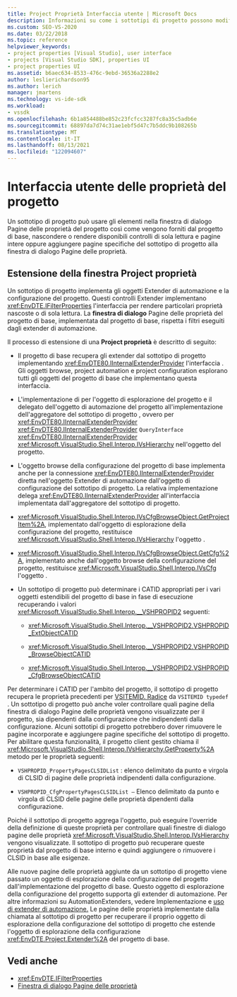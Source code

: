 ```yaml
---
title: Project Proprietà Interfaccia utente | Microsoft Docs
description: Informazioni su come i sottotipi di progetto possono modificare la finestra di dialogo Pagine delle proprietà del progetto come specificato dal progetto di base.
ms.custom: SEO-VS-2020
ms.date: 03/22/2018
ms.topic: reference
helpviewer_keywords:
- project properties [Visual Studio], user interface
- projects [Visual Studio SDK], properties UI
- project properties UI
ms.assetid: b6aec634-8533-476c-9ebd-36536a2288e2
author: leslierichardson95
ms.author: lerich
manager: jmartens
ms.technology: vs-ide-sdk
ms.workload:
- vssdk
ms.openlocfilehash: 6b1a854488be852c23fcfcc3287fc8a35c5adb6e
ms.sourcegitcommit: 68897da7d74c31ae1ebf5d47c7b5ddc9b108265b
ms.translationtype: MT
ms.contentlocale: it-IT
ms.lasthandoff: 08/13/2021
ms.locfileid: "122094607"
---
```

# <a name="project-property-user-interface"></a>Interfaccia utente delle proprietà del progetto

Un sottotipo di progetto può  usare gli elementi nella finestra di dialogo Pagine delle proprietà del progetto così come vengono forniti dal progetto di  base, nascondere o rendere disponibili controlli di sola lettura e pagine intere oppure aggiungere pagine specifiche del sottotipo di progetto alla finestra di dialogo Pagine delle proprietà.

## <a name="extending-the-project-property-dialog-box"></a>Estensione della finestra Project proprietà

Un sottotipo di progetto implementa gli oggetti Extender di automazione e la configurazione del progetto. Questi controlli Extender implementano <xref:EnvDTE.IFilterProperties> l'interfaccia per rendere particolari proprietà nascoste o di sola lettura. La **finestra di dialogo** Pagine delle proprietà del progetto di base, implementata dal progetto di base, rispetta i filtri eseguiti dagli extender di automazione.

Il processo di estensione di una **Project proprietà** è descritto di seguito:

- Il progetto di base recupera gli extender dal sottotipo di progetto implementando <xref:EnvDTE80.IInternalExtenderProvider> l'interfaccia . Gli oggetti browse, project automation e project configuration esplorano tutti gli oggetti del progetto di base che implementano questa interfaccia.

- L'implementazione di per l'oggetto di esplorazione del progetto e il delegato dell'oggetto di automazione del progetto all'implementazione dell'aggregatore del sottotipo di progetto , ovvero per <xref:EnvDTE80.IInternalExtenderProvider> <xref:EnvDTE80.IInternalExtenderProvider> `QueryInterface` <xref:EnvDTE80.IInternalExtenderProvider> <xref:Microsoft.VisualStudio.Shell.Interop.IVsHierarchy> nell'oggetto del progetto.

- L'oggetto browse della configurazione del progetto di base implementa anche per la connessione <xref:EnvDTE80.IInternalExtenderProvider> diretta nell'oggetto Extender di automazione dall'oggetto di configurazione del sottotipo di progetto. La relativa implementazione delega <xref:EnvDTE80.IInternalExtenderProvider> all'interfaccia implementata dall'aggregatore del sottotipo di progetto.

- <xref:Microsoft.VisualStudio.Shell.Interop.IVsCfgBrowseObject.GetProjectItem%2A>, implementato dall'oggetto di esplorazione della configurazione del progetto, restituisce <xref:Microsoft.VisualStudio.Shell.Interop.IVsHierarchy> l'oggetto .

- <xref:Microsoft.VisualStudio.Shell.Interop.IVsCfgBrowseObject.GetCfg%2A>, implementato anche dall'oggetto browse della configurazione del progetto, restituisce <xref:Microsoft.VisualStudio.Shell.Interop.IVsCfg> l'oggetto .

- Un sottotipo di progetto può determinare i CATID appropriati per i vari oggetti estendibili del progetto di base in fase di esecuzione recuperando i valori <xref:Microsoft.VisualStudio.Shell.Interop.__VSHPROPID2> seguenti:

  - <xref:Microsoft.VisualStudio.Shell.Interop.__VSHPROPID2.VSHPROPID_ExtObjectCATID>

  - <xref:Microsoft.VisualStudio.Shell.Interop.__VSHPROPID2.VSHPROPID_BrowseObjectCATID>

  - <xref:Microsoft.VisualStudio.Shell.Interop.__VSHPROPID2.VSHPROPID_CfgBrowseObjectCATID>

Per determinare i CATID per l'ambito del progetto, il sottotipo di progetto recupera le proprietà precedenti per [VSITEMID. Radice](<xref:Microsoft.VisualStudio.VSConstants.VSITEMID#Microsoft_VisualStudio_VSConstants_VSITEMID_Root>) da `VSITEMID typedef` . Un sottotipo di progetto  può anche voler controllare quali pagine della finestra di dialogo Pagine delle proprietà vengono visualizzate per il progetto, sia dipendenti dalla configurazione che indipendenti dalla configurazione. Alcuni sottotipi di progetto potrebbero dover rimuovere le pagine incorporate e aggiungere pagine specifiche del sottotipo di progetto. Per abilitare questa funzionalità, il progetto client gestito chiama il <xref:Microsoft.VisualStudio.Shell.Interop.IVsHierarchy.GetProperty%2A> metodo per le proprietà seguenti:

- `VSHPROPID_PropertyPagesCLSIDList` : elenco delimitato da punto e virgola di CLSID di pagine delle proprietà indipendenti dalla configurazione.

- `VSHPROPID_CfgPropertyPagesCLSIDList —` Elenco delimitato da punto e virgola di CLSID delle pagine delle proprietà dipendenti dalla configurazione.

Poiché il sottotipo di progetto aggrega l'oggetto, può eseguire l'override della definizione di queste proprietà per controllare quali finestre di dialogo pagine delle proprietà <xref:Microsoft.VisualStudio.Shell.Interop.IVsHierarchy> vengono visualizzate.  Il sottotipo di progetto può recuperare queste proprietà dal progetto di base interno e quindi aggiungere o rimuovere i CLSID in base alle esigenze.

Alle nuove pagine delle proprietà aggiunte da un sottotipo di progetto viene passato un oggetto di esplorazione della configurazione del progetto dall'implementazione del progetto di base. Questo oggetto di esplorazione della configurazione del progetto supporta gli extender di automazione. Per altre informazioni su AutomationExtenders, vedere Implementazione e [uso di extender di automazione.](/previous-versions/0y92k2w2(v=vs.140)) Le pagine delle proprietà implementate dalla chiamata al sottotipo di progetto per recuperare il proprio oggetto di esplorazione della configurazione del sottotipo di progetto che estende l'oggetto di esplorazione della configurazione <xref:EnvDTE.Project.Extender%2A> del progetto di base.

## <a name="see-also"></a>Vedi anche

- <xref:EnvDTE.IFilterProperties>
- [Finestra di dialogo Pagine delle proprietà](/previous-versions/visualstudio/visual-studio-2010/as5chysf(v=vs.100))
